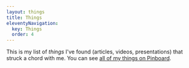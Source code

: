 ```yaml
---
layout: things
title: Things
eleventyNavigation:
  key: Things
  order: 4
---
```


This is my list of _things_ I've found (articles, videos, presentations) that struck a chord with me. You can see [all of my things on Pinboard](https://pinboard.in/u:robknight/t:things/).
